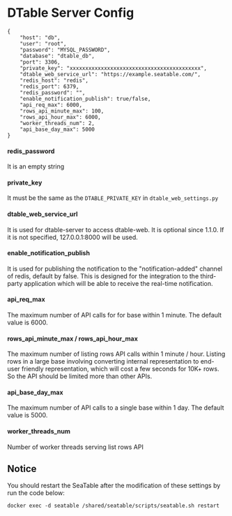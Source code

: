 # DTable Server Config

```
{
    "host": "db",
    "user": "root",
    "password": "MYSQL_PASSWORD",
    "database": "dtable_db",
    "port": 3306,
    "private_key": "xxxxxxxxxxxxxxxxxxxxxxxxxxxxxxxxxxxxxxxxxx",
    "dtable_web_service_url": "https://example.seatable.com/",
    "redis_host": "redis",
    "redis_port": 6379,
    "redis_password": "",
    "enable_notification_publish": true/false,
    "api_req_max": 6000,
    "rows_api_minute_max": 100,
    "rows_api_hour_max": 6000,
    "worker_threads_num": 2,
    "api_base_day_max": 5000
}

```
#### redis_password

It is an empty string

#### private_key

It must be the same as the `DTABLE_PRIVATE_KEY` in `dtable_web_settings.py` 

#### dtable_web_service_url

It is used for dtable-server to access dtable-web. It is optional since 1.1.0. If it is not specified, 127.0.0.1:8000 will be used.

#### enable_notification_publish

It is used for publishing the notification to the "notification-added" channel of redis, default by false.  This is designed for the integration to the third-party application which will be able to receive the real-time notification.

#### api_req_max

The maximum number of API calls for for base within 1 minute. The default value is 6000.

#### rows_api_minute_max / rows_api_hour_max

The maximum number of listing rows API calls within 1 minute / hour. Listing rows in a large base involving converting internal representation to end-user friendly representation, which will cost a few seconds for 10K+ rows. So the API should be limited more than other APIs. 

#### api_base_day_max

The maximum number of API calls to a single base within 1 day. The default value is 5000.

#### worker_threads_num

Number of worker threads serving list rows API

## Notice

You should restart the SeaTable after the modification of these settings by run the code below:

```
docker exec -d seatable /shared/seatable/scripts/seatable.sh restart
```

